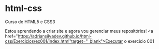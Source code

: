 # html-css
 Curso de HTML5 e CSS3

 Estou aprendendo a criar site e agora vou gerenciar meus repositórios!
 <a href="https://adriansilvadev.github.io/html-css/Exercicios/ex001/index.html"target="_blank">Executar o exercicio 001</a>
